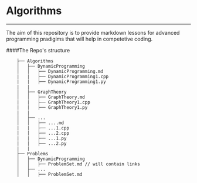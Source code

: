 # Algorithms
---
The aim of this repository is to provide markdown lessons for advanced programming pradigims that will help in competetive coding.

####The Repo's structure

        ├── Algorithms
        │   ├── DynamicProgramming
        │   │   ├── DynamicProgramming.md
        |   |   ├── DynamicProgramming1.cpp
        |   |   ├── DynamicProgramming1.py
        |   |
        │   ├── GraphTheory
        │   │   ├── GraphTheory.md
        |   |   ├── GraphTheory1.cpp
        |   |   ├── GraphTheory1.py
        |   |
        │   ├── ...
        │   │   ├── ....md
        |   |   ├── ...1.cpp
        |   |   ├── ...2.cpp
        |   |   ├── ...1.py
        |   |   ├── ...2.py
        |   |
        ├── Problems
        │   ├── DynamicProgramming
        │   │   ├── ProblemSet.md // will contain links
        │   ├── ...
        │   │   ├── ProblemSet.md
